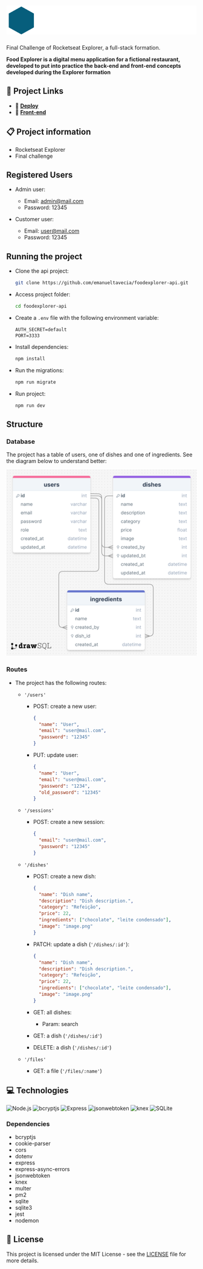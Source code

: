 # ![Food Explorer](./.github/logo.svg)

Final Challenge of Rocketseat Explorer, a full-stack formation.

**Food Explorer is a digital menu application for a fictional restaurant, developed to put into practice the back-end and front-end concepts developed during the Explorer formation**

## 🔗 Project Links

- 🚀 [**Deploy**](https://foodexplorer-api-dhrq.onrender.com)
- 🎨 [**Front-end**](https://github.com/emanueltavecia/foodexplorer-web)

## 📋 Project information

- Rocketseat Explorer
- Final challenge

## Registered Users

- Admin user:

  - Email: admin@mail.com
  - Password: 12345

- Customer user:
  - Email: user@mail.com
  - Password: 12345

## Running the project

- Clone the api project:
  ```bash
  git clone https://github.com/emanueltavecia/foodexplorer-api.git
  ```
- Access project folder:
  ```bash
  cd foodexplorer-api
  ```
- Create a `.env` file with the following environment variable:
  ```
  AUTH_SECRET=default
  PORT=3333
  ```
- Install dependencies:
  ```bash
  npm install
  ```
- Run the migrations:
  ```bash
  npm run migrate
  ```
- Run project:
  ```bash
  npm run dev
  ```

## Structure

### Database

The project has a table of users, one of dishes and one of ingredients. See the diagram below to understand better:

![Database diagram](./.github/database-diagram.png)

### Routes

- The project has the following routes:

  - `'/users'`

    - POST: create a new user:

      ```json
      {
        "name": "User",
        "email": "user@mail.com",
        "password": "12345"
      }
      ```

    - PUT: update user:
      ```json
      {
        "name": "User",
        "email": "user@mail.com",
        "password": "1234",
        "old_password": "12345"
      }
      ```

  - `'/sessions'`

    - POST: create a new session:
      ```json
      {
        "email": "user@mail.com",
        "password": "12345"
      }
      ```

  - `'/dishes'`

    - POST: create a new dish:

      ```json
      {
        "name": "Dish name",
        "description": "Dish description.",
        "category": "Refeição",
        "price": 22,
        "ingredients": ["chocolate", "leite condensado"],
        "image": "image.png"
      }
      ```

    - PATCH: update a dish (`'/dishes/:id'`):

      ```json
      {
        "name": "Dish name",
        "description": "Dish description.",
        "category": "Refeição",
        "price": 22,
        "ingredients": ["chocolate", "leite condensado"],
        "image": "image.png"
      }
      ```

    - GET: all dishes:

      - Param: search

    - GET: a dish (`'/dishes/:id'`)

    - DELETE: a dish (`'/dishes/:id'`)

  - `'/files'`
    - GET: a file (`'/files/:name'`)

## 💻 Technologies

![Node.js](https://img.shields.io/badge/node.js-339933?style=for-the-badge&logo=nodedotjs&logoColor=white)
![bcryptjs](https://img.shields.io/badge/bcryptjs-0078D4?style=for-the-badge&logo=nodedotjs&logoColor=white)
![Express](https://img.shields.io/badge/express.js-404D59?style=for-the-badge)
![jsonwebtoken](https://img.shields.io/badge/jsonwebtoken-000000?style=for-the-badge&logo=json-web-tokens&logoColor=white)
![knex](https://img.shields.io/badge/knex.js-318CE7?style=for-the-badge&logo=knex&logoColor=white)
![SQLite](https://img.shields.io/badge/sqlite-003B57?style=for-the-badge&logo=sqlite&logoColor=white)

### Dependencies

- bcryptjs
- cookie-parser
- cors
- dotenv
- express
- express-async-errors
- jsonwebtoken
- knex
- multer
- pm2
- sqlite
- sqlite3
- jest
- nodemon

## 📄 License

This project is licensed under the MIT License - see the [LICENSE](./LICENSE) file for more details.
